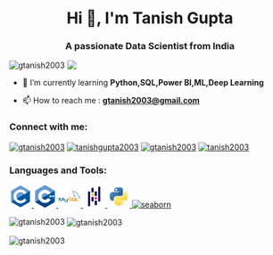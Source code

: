 <h1 align="center">Hi 👋, I'm Tanish Gupta</h1>
<h3 align="center">A passionate Data Scientist from India</h3>
<IMG src="https://camo.githubusercontent.com/c1dcb74cc1c1835b1d716f5051499a2814c683c806b15f04b0eba492863703e9/68747470733a2f2f63646e2e6472696262626c652e636f6d2f75736572732f3733303730332f73637265656e73686f74732f363538313234332f6176656e746f2e676966" align="right"  width=400>

<p align="left"> <img src="https://komarev.com/ghpvc/?username=gtanish2003&label=Profile%20views&color=0e75b6&style=flat" alt="gtanish2003" /> </p>

- 🌱 I’m currently learning **Python,SQL,Power BI,ML,Deep Learning**

- 📫 How to reach me : **gtanish2003@gmail.com**

<h3 align="left">Connect with me:</h3>
<p align="left">
<a href="https://twitter.com/gtanish2003" target="blank"><img align="center" src="https://raw.githubusercontent.com/rahuldkjain/github-profile-readme-generator/master/src/images/icons/Social/twitter.svg" alt="gtanish2003" height="30" width="40" /></a>
<a href="https://linkedin.com/in/tanishgupta2003" target="blank"><img align="center" src="https://raw.githubusercontent.com/rahuldkjain/github-profile-readme-generator/master/src/images/icons/Social/linked-in-alt.svg" alt="tanishgupta2003" height="30" width="40" /></a>
<a href="https://instagram.com/gtanish2003" target="blank"><img align="center" src="https://raw.githubusercontent.com/rahuldkjain/github-profile-readme-generator/master/src/images/icons/Social/instagram.svg" alt="gtanish2003" height="30" width="40" /></a>
<a href="https://www.leetcode.com/tanish2003" target="blank"><img align="center" src="https://raw.githubusercontent.com/rahuldkjain/github-profile-readme-generator/master/src/images/icons/Social/leet-code.svg" alt="tanish2003" height="30" width="40" /></a>
</p>

<h3 align="left">Languages and Tools:</h3>
<p align="left"> <a href="https://www.cprogramming.com/" target="_blank" rel="noreferrer"> <img src="https://raw.githubusercontent.com/devicons/devicon/master/icons/c/c-original.svg" alt="c" width="40" height="40"/> </a> <a href="https://www.w3schools.com/cpp/" target="_blank" rel="noreferrer"> <img src="https://raw.githubusercontent.com/devicons/devicon/master/icons/cplusplus/cplusplus-original.svg" alt="cplusplus" width="40" height="40"/> </a> <a href="https://www.mysql.com/" target="_blank" rel="noreferrer"> <img src="https://raw.githubusercontent.com/devicons/devicon/master/icons/mysql/mysql-original-wordmark.svg" alt="mysql" width="40" height="40"/> </a> <a href="https://pandas.pydata.org/" target="_blank" rel="noreferrer"> <img src="https://raw.githubusercontent.com/devicons/devicon/2ae2a900d2f041da66e950e4d48052658d850630/icons/pandas/pandas-original.svg" alt="pandas" width="40" height="40"/> </a> <a href="https://www.python.org" target="_blank" rel="noreferrer"> <img src="https://raw.githubusercontent.com/devicons/devicon/master/icons/python/python-original.svg" alt="python" width="40" height="40"/> </a> <a href="https://seaborn.pydata.org/" target="_blank" rel="noreferrer"> <img src="https://seaborn.pydata.org/_images/logo-mark-lightbg.svg" alt="seaborn" width="40" height="40"/> </a> </p>

<p><img align="left" src="https://github-readme-stats.vercel.app/api/top-langs?username=gtanish2003&show_icons=true&locale=en&layout=compact" alt="gtanish2003" /></p>

<p>&nbsp;<img align="center" src="https://github-readme-stats.vercel.app/api?username=gtanish2003&show_icons=true&locale=en" alt="gtanish2003" /></p>

<p><img align="center" src="https://github-readme-streak-stats.herokuapp.com/?user=gtanish2003&" alt="gtanish2003" /></p>
